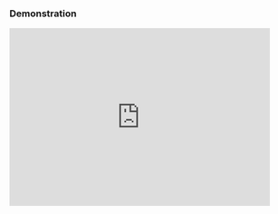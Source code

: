 <h3>Demonstration</h3>
<iframe width="460" height="315" src="https://www.youtube.com/embed/fLOulZssiFo" title="YouTube video player" frameborder="0" allow="accelerometer; autoplay; clipboard-write; encrypted-media; gyroscope; picture-in-picture; web-share" allowfullscreen></iframe>
